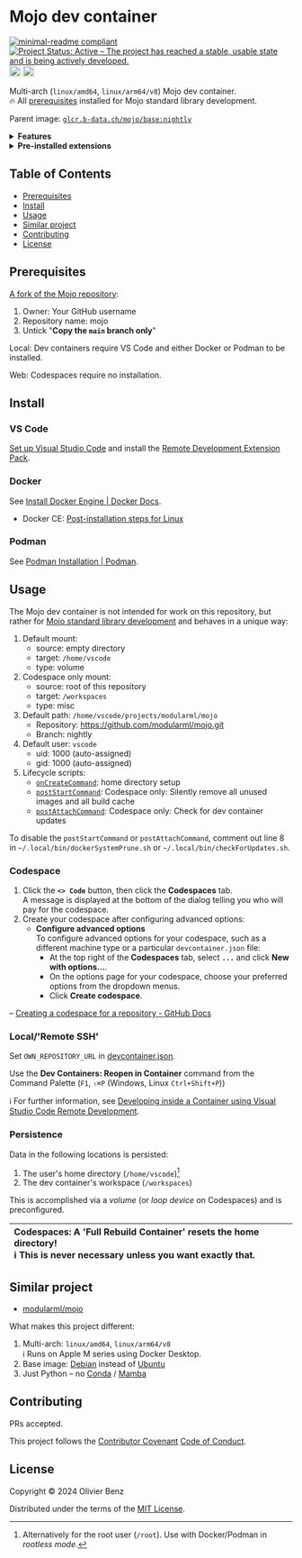 # Mojo dev container

<!-- markdownlint-disable line-length -->
[![minimal-readme compliant](https://img.shields.io/badge/readme%20style-minimal-brightgreen.svg)](https://github.com/RichardLitt/standard-readme/blob/main/example-readmes/minimal-readme.md) [![Project Status: Active – The project has reached a stable, usable state and is being actively developed.](https://www.repostatus.org/badges/latest/active.svg)](https://www.repostatus.org/#active) <a href="https://liberapay.com/benz0li/donate"><img src="https://liberapay.com/assets/widgets/donate.svg" alt="Donate using Liberapay" height="20"></a> <a href='https://codespaces.new/benz0li/mojo-dev-container?hide_repo_select=true&ref=main'><img src='https://github.com/codespaces/badge.svg' alt='Open in GitHub Codespaces' height="20" style='max-width: 100%;'></a>
<!-- markdownlint-enable line-length -->

Multi-arch (`linux/amd64`, `linux/arm64/v8`) Mojo dev container.  
🔥 All [prerequisites](https://github.com/modularml/mojo/blob/nightly/stdlib/docs/development.md#prerequisites)
installed for Mojo standard library development.

Parent image: [`glcr.b-data.ch/mojo/base:nightly`](https://github.com/b-data/mojo-docker-stack)

<details><summary><b>Features</b></summary>
<p>

* **Git**: A distributed version-control system for tracking changes in source
  code.
* **Git LFS**: A Git extension for versioning large files.
* **LLVM** (optional, installed): A collection of modular and reusable compiler
  and toolchain technologies.
* **Mojo (nightly)**: A programming language for AI developers.
* **Pandoc**: A universal markup converter.
* **Python**: An interpreted, object-oriented, high-level programming language
  with dynamic semantics.
* **Zsh**: A shell designed for interactive use, although it is also a powerful
  scripting language.

</p>
</details>

<details><summary><b>Pre-installed extensions</b></summary>
<p>

<!-- markdownlint-disable line-length -->
* [Black Formatter](https://marketplace.visualstudio.com/items?itemName=ms-python.black-formatter)
* [Docker](https://marketplace.visualstudio.com/items?itemName=ms-azuretools.vscode-docker)
* [EditorConfig for VS Code](https://marketplace.visualstudio.com/items?itemName=EditorConfig.EditorConfig)
* [Git Graph](https://marketplace.visualstudio.com/items?itemName=mhutchie.git-graph)
* [GitHub Actions](https://marketplace.visualstudio.com/items?itemName=GitHub.vscode-github-actions)
* [GitHub Pull Requests and Issues](https://marketplace.visualstudio.com/items?itemName=GitHub.vscode-pull-request-github)
* [GitLens — Git supercharged](https://marketplace.visualstudio.com/items?itemName=eamodio.gitlens)  
  ℹ️ Pinned to version 11.7.0 due to unsolicited AI content
* [hadolint](https://marketplace.visualstudio.com/items?itemName=exiasr.hadolint)
* [Jupyter](https://marketplace.visualstudio.com/items?itemName=ms-toolsai.jupyter)
* [markdownlint](https://marketplace.visualstudio.com/items?itemName=DavidAnson.vscode-markdownlint)
* [Mojo 🔥 (nightly)](https://marketplace.visualstudio.com/items?itemName=modular-mojotools.vscode-mojo-nightly)
* [Python](https://marketplace.visualstudio.com/items?itemName=ms-python.python)
* [Resource Monitor](https://marketplace.visualstudio.com/items?itemName=mutantdino.resourcemonitor)
* [ShellCheck](https://marketplace.visualstudio.com/items?itemName=timonwong.shellcheck)
* [YAML](https://marketplace.visualstudio.com/items?itemName=redhat.vscode-yaml)
<!-- markdownlint-enable line-length -->

</p>
</details>

## Table of Contents

* [Prerequisites](#prerequisites)
* [Install](#install)
* [Usage](#usage)
* [Similar project](#similar-project)
* [Contributing](#contributing)
* [License](#license)

## Prerequisites

[A fork of the Mojo repository](https://github.com/modularml/mojo/fork):

1. Owner: Your GitHub username
2. Repository name: mojo
3. Untick "**Copy the `main` branch only**"

Local: Dev containers require VS Code and either Docker or Podman to be
installed.

Web: Codespaces require no installation.

## Install

### VS Code

[Set up Visual Studio Code](https://code.visualstudio.com/docs/setup/setup-overview)
and install the [Remote Development Extension Pack](https://marketplace.visualstudio.com/items?itemName=ms-vscode-remote.vscode-remote-extensionpack).

### Docker

See [Install Docker Engine | Docker Docs](https://docs.docker.com/engine/install).

* Docker CE: [Post-installation steps for Linux](https://docs.docker.com/engine/install/linux-postinstall/)

### Podman

See [Podman Installation | Podman](https://podman.io/docs/installation).

## Usage

The Mojo dev container is not intended for work on this repository, but rather
for [Mojo standard library development](https://github.com/modularml/mojo/blob/nightly/stdlib/docs/development.md)
and behaves in a unique way:

1. Default mount:
    * source: empty directory
    * target: `/home/vscode`
    * type: volume
1. Codespace only mount:
    * source: root of this repository
    * target: `/workspaces`
    * type: misc
1. Default path: `/home/vscode/projects/modularml/mojo`
    * Repository: <https://github.com/modularml/mojo.git>
    * Branch: nightly
1. Default user: `vscode`
    * uid: 1000 (auto-assigned)
    * gid: 1000 (auto-assigned)
1. Lifecycle scripts:
    * [`onCreateCommand`](.devcontainer/scripts/usr/local/bin/onCreateCommand.sh):
      home directory setup
    * [`postStartCommand`](.devcontainer/scripts/etc/skel/.local/bin/dockerSystemPrune.sh):
      Codespace only: Silently remove all unused images and all build cache
    * [`postAttachCommand`](.devcontainer/scripts/etc/skel/.local/bin/checkForUpdates.sh):
      Codespace only: Check for dev container updates

To disable the `postStartCommand` or `postAttachCommand`, comment out line 8 in
`~/.local/bin/dockerSystemPrune.sh` or `~/.local/bin/checkForUpdates.sh`.  

### Codespace

1. Click the **`<> Code`** button, then click the **Codespaces** tab.  
   A message is displayed at the bottom of the dialog telling you who will pay
   for the codespace.
1. Create your codespace after configuring advanced options:
    * **Configure advanced options**  
      To configure advanced options for your codespace, such as a different
      machine type or a particular `devcontainer.json` file:
        * At the top right of the **Codespaces** tab, select **`...`** and click
          **New with options...**.
        * On the options page for your codespace, choose your preferred options
          from the dropdown menus.
        * Click **Create codespace**.

– [Creating a codespace for a repository - GitHub Docs](https://docs.github.com/en/codespaces/developing-in-codespaces/creating-a-codespace-for-a-repository#creating-a-codespace-for-a-repository)

### Local/'Remote SSH'

Set `OWN_REPOSITORY_URL` in [devcontainer.json](.devcontainer/devcontainer.json).

Use the **Dev Containers: Reopen in Container** command from the Command Palette
(`F1`, `⇧⌘P` (Windows, Linux `Ctrl+Shift+P`))

ℹ️ For further information, see
[Developing inside a Container using Visual Studio Code Remote Development](https://code.visualstudio.com/docs/devcontainers/containers).

### Persistence

Data in the following locations is persisted:

1. The user's home directory (`/home/vscode`)[^1]
1. The dev container's workspace (`/workspaces`)

[^1]: Alternatively for the root user (`/root`). Use with Docker/Podman in
*rootless mode*.

This is accomplished via a *volume* (or *loop device* on Codespaces) and is
preconfigured.

| **Codespaces: A 'Full Rebuild Container' resets the home directory!**<br>ℹ️ This is never necessary unless you want exactly that. |
|:----------------------------------------------------------------------------------------------------------------------------------|

## Similar project

* [modularml/mojo](https://github.com/modularml/mojo/tree/main/examples)

What makes this project different:

1. Multi-arch: `linux/amd64`, `linux/arm64/v8`  
   ℹ️ Runs on Apple M series using Docker Desktop.
1. Base image: [Debian](https://hub.docker.com/_/debian) instead of
   [Ubuntu](https://hub.docker.com/_/ubuntu)
1. Just Python – no [Conda](https://github.com/conda/conda) /
   [Mamba](https://github.com/mamba-org/mamba)

## Contributing

PRs accepted.

This project follows the
[Contributor Covenant](https://www.contributor-covenant.org)
[Code of Conduct](CODE_OF_CONDUCT.md).

## License

Copyright © 2024 Olivier Benz

Distributed under the terms of the [MIT License](LICENSE).
